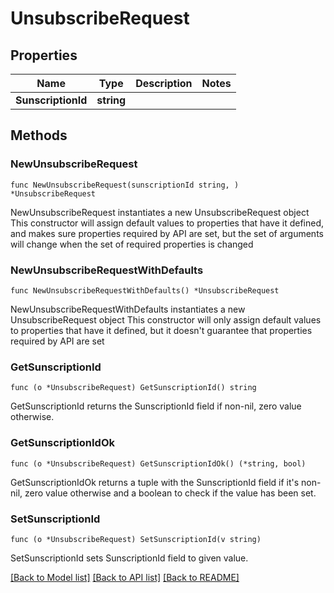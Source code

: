 # UnsubscribeRequest

## Properties

Name | Type | Description | Notes
------------ | ------------- | ------------- | -------------
**SunscriptionId** | **string** |  | 

## Methods

### NewUnsubscribeRequest

`func NewUnsubscribeRequest(sunscriptionId string, ) *UnsubscribeRequest`

NewUnsubscribeRequest instantiates a new UnsubscribeRequest object
This constructor will assign default values to properties that have it defined,
and makes sure properties required by API are set, but the set of arguments
will change when the set of required properties is changed

### NewUnsubscribeRequestWithDefaults

`func NewUnsubscribeRequestWithDefaults() *UnsubscribeRequest`

NewUnsubscribeRequestWithDefaults instantiates a new UnsubscribeRequest object
This constructor will only assign default values to properties that have it defined,
but it doesn't guarantee that properties required by API are set

### GetSunscriptionId

`func (o *UnsubscribeRequest) GetSunscriptionId() string`

GetSunscriptionId returns the SunscriptionId field if non-nil, zero value otherwise.

### GetSunscriptionIdOk

`func (o *UnsubscribeRequest) GetSunscriptionIdOk() (*string, bool)`

GetSunscriptionIdOk returns a tuple with the SunscriptionId field if it's non-nil, zero value otherwise
and a boolean to check if the value has been set.

### SetSunscriptionId

`func (o *UnsubscribeRequest) SetSunscriptionId(v string)`

SetSunscriptionId sets SunscriptionId field to given value.



[[Back to Model list]](../README.md#documentation-for-models) [[Back to API list]](../README.md#documentation-for-api-endpoints) [[Back to README]](../README.md)


